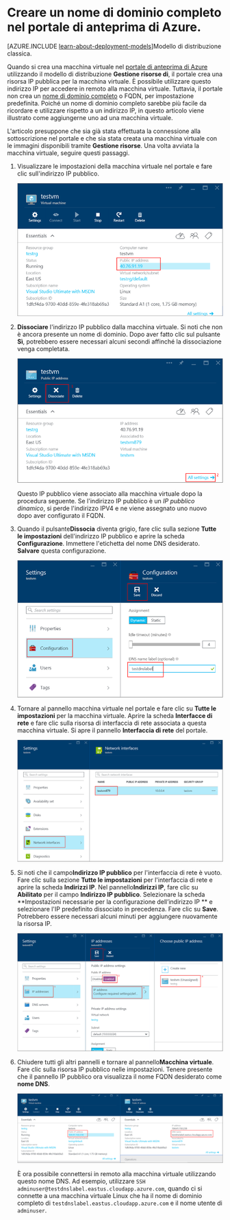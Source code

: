 <properties
   pageTitle="Creare un nome di dominio completo per una macchina virtuale nel portale di Azure | Microsoft Azure"
   description="Informazioni su come creare un nome di dominio completo o FQDN per un Gestore risorse basato su macchina virtuale nel portale di anteprima di Azure."
   services="virtual-machines"
   documentationCenter=""
   authors="dsk-2015"
   manager="timlt"
   editor="tysonn"
   tags="azure-resource-manager"/>

<tags
   ms.service="virtual-machines"
   ms.devlang="na"
   ms.topic="article"
   ms.tgt_pltfrm="na"
   ms.workload="infrastructure-services"
   ms.date="08/21/2015"
   ms.author="dkshir"/>

# Creare un nome di dominio completo nel portale di anteprima di Azure.

[AZURE.INCLUDE [learn-about-deployment-models](../../includes/learn-about-deployment-models-rm-include.md)]Modello di distribuzione classica.


Quando si crea una macchina virtuale nel [portale di anteprima di Azure](https://portal.azure.com) utilizzando il modello di distribuzione **Gestione risorse di**, il portale crea una risorsa IP pubblica per la macchina virtuale. È possibile utilizzare questo indirizzo IP per accedere in remoto alla macchina virtuale. Tuttavia, il portale non crea un [nome di dominio completo](https://en.wikipedia.org/wiki/Fully_qualified_domain_name) o FQDN, per impostazione predefinita. Poiché un nome di dominio completo sarebbe più facile da ricordare e utilizzare rispetto a un indirizzo IP, in questo articolo viene illustrato come aggiungerne uno ad una macchina virtuale.

L'articolo presuppone che sia già stata effettuata la connessione alla sottoscrizione nel portale e che sia stata creata una macchina virtuale con le immagini disponibili tramite **Gestione risorse**. Una volta avviata la macchina virtuale, seguire questi passaggi.

1.  Visualizzare le impostazioni della macchina virtuale nel portale e fare clic sull'indirizzo IP pubblico.

    ![individuare la risorsa ip](media/virtual-machines-create-fqdn-on-portal/locatePublicIP.PNG)

2.  **Dissociare** l'indirizzo IP pubblico dalla macchina virtuale. Si noti che non è ancora presente un nome di dominio. Dopo aver fatto clic sul pulsante **Sì**, potrebbero essere necessari alcuni secondi affinché la dissociazione venga completata.

    ![dissociare la risorsa ip](media/virtual-machines-create-fqdn-on-portal/dissociateIP.PNG)

    Questo IP pubblico viene associato alla macchina virtuale dopo la procedura seguente. Se l'indirizzo IP pubblico è un _IP pubblico dinamico_, si perde l'indirizzo IPV4 e ne viene assegnato uno nuovo dopo aver configurato il FQDN.

3.  Quando il pulsante**Dissocia** diventa grigio, fare clic sulla sezione **Tutte le impostazioni** dell'indirizzo IP pubblico e aprire la scheda **Configurazione**. Immettere l'etichetta del nome DNS desiderato. **Salvare** questa configurazione.

    ![immettere l'etichetta del nome dns](media/virtual-machines-create-fqdn-on-portal/dnsNameLabel.PNG)

4.  Tornare al pannello macchina virtuale nel portale e fare clic su **Tutte le impostazioni** per la macchina virtuale. Aprire la scheda **Interfacce di rete** e fare clic sulla risorsa di interfaccia di rete associata a questa macchina virtuale. Si apre il pannello **Interfaccia di rete** del portale.

    ![aprire l'interfaccia di rete](media/virtual-machines-create-fqdn-on-portal/openNetworkInterface.PNG)

5.  Si noti che il campo**Indirizzo IP pubblico** per l'interfaccia di rete è vuoto. Fare clic sulla sezione **Tutte le impostazioni** per l'interfaccia di rete e aprire la scheda **Indirizzi IP**. Nel pannello**Indirizzi IP**, fare clic su **Abilitato** per il campo **Indirizzo IP pubblico**. Selezionare la scheda **Impostazioni necessarie per la configurazione dell’indirizzo IP ** e selezionare l'IP predefinito dissociato in precedenza. Fare clic su **Save**. Potrebbero essere necessari alcuni minuti per aggiungere nuovamente la risorsa IP.

    ![configurare la risorsa IP](media/virtual-machines-create-fqdn-on-portal/configureIP.PNG)

6.  Chiudere tutti gli altri pannelli e tornare al pannello**Macchina virtuale**. Fare clic sulla risorsa IP pubblico nelle impostazioni. Tenere presente che il pannello IP pubblico ora visualizza il nome FQDN desiderato come **nome DNS**.

    ![FQDN creato](media/virtual-machines-create-fqdn-on-portal/fqdnCreated.PNG)

    È ora possibile connettersi in remoto alla macchina virtuale utilizzando questo nome DNS. Ad esempio, utilizzare `SSH adminuser@testdnslabel.eastus.cloudapp.azure.com`, quando ci si connette a una macchina virtuale Linux che ha il nome di dominio completo di `testdnslabel.eastus.cloudapp.azure.com` e il nome utente di `adminuser`.

<!---HONumber=Oct15_HO3-->